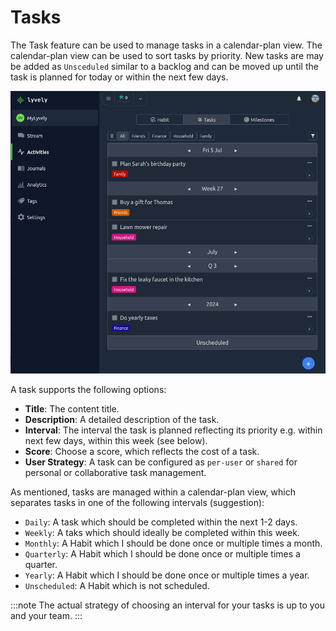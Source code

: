 # Tasks

The Task feature can be used to manage tasks in a calendar-plan view. The calendar-plan view can be used
to sort tasks by priority. New tasks are may be added as `Unsceduled` similar to a backlog and can be moved up until 
the task is planned for today or within the next few days. 

![](./img/feature_tasks_overview.png)

A task supports the following options:

- **Title**: The content title.
- **Description**: A detailed description of the task.
- **Interval**: The interval the task is planned reflecting its priority e.g. within next few days, within this week (see below).
- **Score**: Choose a score, which reflects the cost of a task.
- **User Strategy**: A task can be configured as `per-user` or `shared` for personal or collaborative task management.

As mentioned, tasks are managed within a calendar-plan view, which separates tasks in one of the following intervals (suggestion):

- `Daily`: A task which should be completed within the next 1-2 days.
- `Weekly`:  A taks which should ideally be completed within this week.
- `Monthly`:  A Habit which I should be done once or multiple times a month.
- `Quarterly`:  A Habit which I should be done once or multiple times a quarter.
- `Yearly`:  A Habit which I should be done once or multiple times a year.
- `Unscheduled`: A Habit which is not scheduled.

:::note
The actual strategy of choosing an interval for your tasks is up to you and your team.
:::